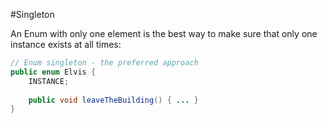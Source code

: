 #Singleton

An Enum with only one element is the best way to make sure that only one instance exists at all times:

```java
// Enum singleton - the preferred approach
public enum Elvis {
    INSTANCE;
    
    public void leaveTheBuilding() { ... }
}
```  
